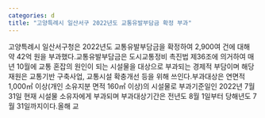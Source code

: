 ```yaml
---
categories: d
title: "고양특례시 일산서구 2022년도 교통유발부담금 확정 부과"
---
```

고양특례시 일산서구청은 2022년도 교통유발부담금을 확정하여 2,900여 건에 대해 약 42억 원을 부과했다.교통유발부담금은 도시교통정비 촉진법 제36조에 의거하여 매년 10월에 교통 혼잡의 원인이 되는 시설물을 대상으로 부과되는 경제적 부담이며 해당 재원은 교통기반 구축사업, 교통시설 확충개선 등을 위해 쓰인다.부과대상은 연면적 1,000㎡ 이상(개인 소유지분 면적 160㎡ 이상)의 시설물로 부과기준일인 2022년 7월 31일 현재 시설물 소유자에게 부과되며 부과대상기간은 전년도 8월 1일부터 당해년도 7월 31일까지이다.올해 교
